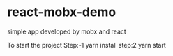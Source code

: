 # react-mobx-demo
simple app developed by mobx and react 

To start the project 
Step:-1
yarn install
step:2
yarn start

